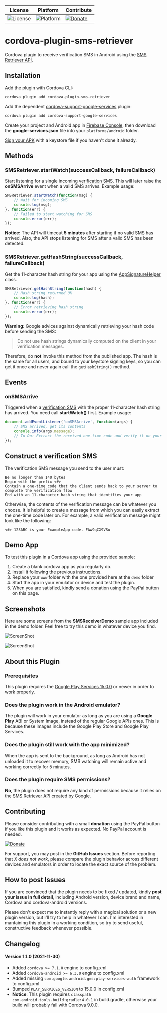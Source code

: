 | License | Platform | Contribute |
| --- | --- | --- |
| ![License](https://img.shields.io/badge/license-MIT-orange.svg) | ![Platform](https://img.shields.io/badge/platform-android-green.svg) | [![Donate](https://img.shields.io/badge/donate-PayPal-green.svg)](https://www.paypal.com/cgi-bin/webscr?cmd=_s-xclick&hosted_button_id=G33QACCVKYD7U) |

# cordova-plugin-sms-retriever

Cordova plugin to receive verification SMS in Android using the [SMS Retriever API](https://developers.google.com/identity/sms-retriever/overview).

## Installation

Add the plugin with Cordova CLI:
```bash
cordova plugin add cordova-plugin-sms-retriever
```
Add the dependent [cordova-support-google-services](https://github.com/chemerisuk/cordova-support-google-services "cordova-support-google-services") plugin:
```bash
cordova plugin add cordova-support-google-services
```

Create your project and Android app in [Firebase Console](https://console.firebase.google.com/ "Firebase Console"), then download the **google-services.json** file into your `platforms/android` folder.

[Sign your APK](https://cordova.apache.org/docs/en/latest/guide/platforms/android/#signing-an-app "sign your APK") with a keystore file if you haven't done it already.

## Methods

### SMSRetriever.startWatch(successCallback, failureCallback)

Start listening for a single incoming [verification SMS](https://developers.google.com/identity/sms-retriever/verify#1_construct_a_verification_message "verification SMS"). This will later raise the **onSMSArrive** event when a valid SMS arrives. Example usage:

```javascript
SMSRetriever.startWatch(function(msg) {
	// Wait for incoming SMS
	console.log(msg);
}, function(err) {
	// Failed to start watching for SMS
	console.error(err);
});
```

**Notice:** The API will timeout **5 minutes** after starting if no valid SMS has arrived. Also, the API stops listening for SMS after a valid SMS has been detected.

### SMSRetriever.getHashString(successCallback, failureCallback)

Get the 11-character hash string for your app using the [AppSignatureHelper](https://github.com/googlesamples/android-credentials/blob/master/sms-verification/android/app/src/main/java/com/google/samples/smartlock/sms_verify/AppSignatureHelper.java "AppSignatureHelper") class.

```javascript
SMSRetriever.getHashString(function(hash) {
	// Hash string returned OK
	console.log(hash);
}, function(err) {
	// Error retrieving hash string
	console.error(err);
});
```

**Warning:** Google advices against dynamically retrieving your hash code before sending the SMS:

> Do not use hash strings dynamically computed on the client in your verification messages.

Therefore, do **not** invoke this method from the published app. The hash is the same for all users, and bound to your keystore signing keys, so you can get it once and never again call the `getHashString()` method.

## Events

### onSMSArrive

Triggered when a [verification SMS](https://developers.google.com/identity/sms-retriever/verify#1_construct_a_verification_message "verification SMS") with the proper 11-character hash string has arrived. You need call **startWatch()** first. Example usage:

```javascript
document.addEventListener('onSMSArrive', function(args) {
	// SMS arrived, get its contents
	console.info(args.message);
	// To Do: Extract the received one-time code and verify it on your server
});
```

## Construct a verification SMS

The verification SMS message you send to the user must:

    Be no longer than 140 bytes
    Begin with the prefix <#>
    Contain a one-time code that the client sends back to your server to complete the verification flow
    End with an 11-character hash string that identifies your app

Otherwise, the contents of the verification message can be whatever you choose. It is helpful to create a message from which you can easily extract the one-time code later on. For example, a valid verification message might look like the following:

    <#> 123ABC is your ExampleApp code. FAw9qCX9VSu

## Demo App

To test this plugin in a Cordova app using the provided sample:

 1. Create a blank cordova app as you regularly do.
 2. Install it following the previous instructions.
 3. Replace your `www` folder with the one provided here at the `demo` folder
 4. Start the app in your emulator or device and test the plugin.
 5. When you are satisfied, kindly send a donation using the PayPal button on this page.

## Screenshots

Here are some screens from the **SMSReceiverDemo** sample app included in the demo folder. Feel free to try this demo in whatever device you find.

![ScreenShot](demo/images/Screenshot1.png)

![ScreenShot](demo/images/Screenshot2.png)

## About this Plugin

### Prerequisites

This plugin requires the [Google Play Services 15.0.0](http://https://www.apkmirror.com/apk/google-inc/google-play-services/google-play-services-15-0-90-release/ "Google Play Services 15.0.0") or newer in order to work properly.

### Does the plugin work in the Android emulator?

The plugin will work in your emulator as long as you are using a **Google Play** ABI or System Image, instead of the regular Google APIs ones. This is because these images include the Google Play Store and Google Play Services.

### Does the plugin still work with the app minimized?

When the app is sent to the background, as long as Android has not unloaded it to recover memory, SMS watching will remain active and working correctly for 5 minutes.

### Does the plugin require SMS permissions?

**No**, the plugin does not require any kind of permissions because it relies on the [SMS Retriever API](https://developers.google.com/identity/sms-retriever/overview "SMS Retriever API") created by Google.

## Contributing

Please consider contributing with a small **donation** using the PayPal button if you like this plugin and it works as expected. No PayPal account is needed.

[![Donate](demo/images/PayPal-Donate-Button.png)](https://www.paypal.com/cgi-bin/webscr?cmd=_s-xclick&hosted_button_id=G33QACCVKYD7U)

For support, you may post in the **GitHub Issues** section. Before reporting that *X does not work*, please compare the plugin behavior across different devices and emulators in order to locate the exact source of the problem.

## How to post Issues

If you are convinced that the plugin needs to be fixed / updated, kindly **post your issue in full detail**, including Android version, device brand and name, Cordova and cordova-android versions.

Please don't expect me to instantly reply with a magical solution or a new plugin version, but I'll try to help in whatever I can. I'm interested in mantaining this plugin in a working condition, so try to send useful, constructive feedback whenever possible.

## Changelog

#### Version 1.1.0 (2021-11-30)
- Added `cordova >= 7.1.0` engine to config.xml
- Added `cordova-android >= 6.3.0` engine to config.xml
- Added missing `com.google.android.gms:play-services-auth` framework to config.xml
- Bumped `PLAY_SERVICES_VERSION` to 15.0.0 in config.xml
- **Notice**: This plugin requires `classpath com.android.tools.build:gradle:4.0.1` in build.gradle, otherwise your build will probably fail with Cordova 9.0.0.

